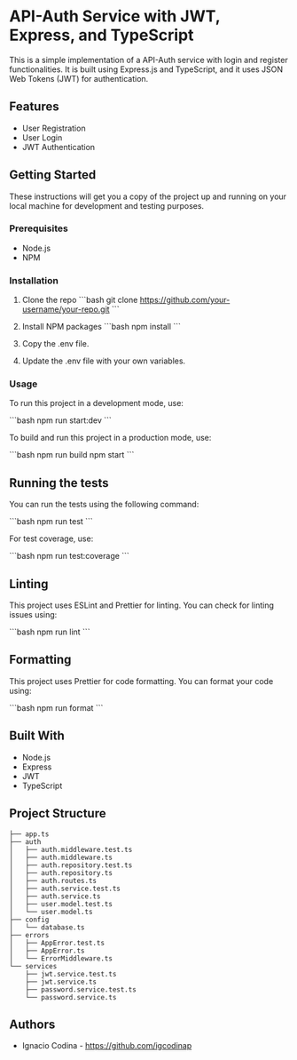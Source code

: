 # API-Auth Service with JWT, Express, and TypeScript

This is a simple implementation of a API-Auth service with login and register functionalities. It is built using Express.js and TypeScript, and it uses JSON Web Tokens (JWT) for authentication.

## Features

- User Registration
- User Login
- JWT Authentication

## Getting Started

These instructions will get you a copy of the project up and running on your local machine for development and testing purposes.

### Prerequisites

- Node.js
- NPM

### Installation

1. Clone the repo
\```bash
git clone https://github.com/your-username/your-repo.git
\```

2. Install NPM packages
\```bash
npm install
\```

3. Copy the .env file.

4. Update the .env file with your own variables.

### Usage

To run this project in a development mode, use:

\```bash
npm run start:dev
\```

To build and run this project in a production mode, use:

\```bash
npm run build
npm start
\```

## Running the tests

You can run the tests using the following command:

\```bash
npm run test
\```

For test coverage, use:

\```bash
npm run test:coverage
\```

## Linting

This project uses ESLint and Prettier for linting. You can check for linting issues using:

\```bash
npm run lint
\```


## Formatting

This project uses Prettier for code formatting. You can format your code using:

\```bash
npm run format
\```

## Built With

- Node.js
- Express
- JWT
- TypeScript

## Project Structure

```
├── app.ts
├── auth
│   ├── auth.middleware.test.ts
│   ├── auth.middleware.ts
│   ├── auth.repository.test.ts
│   ├── auth.repository.ts
│   ├── auth.routes.ts
│   ├── auth.service.test.ts
│   ├── auth.service.ts
│   ├── user.model.test.ts
│   └── user.model.ts
├── config
│   └── database.ts
├── errors
│   ├── AppError.test.ts
│   ├── AppError.ts
│   └── ErrorMiddleware.ts
└── services
    ├── jwt.service.test.ts
    ├── jwt.service.ts
    ├── password.service.test.ts
    └── password.service.ts
```

## Authors

- Ignacio Codina - https://github.com/igcodinap